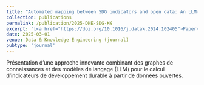 ```yaml
---
title: "Automated mapping between SDG indicators and open data: An LLM-augmented knowledge graph approach"
collection: publications
permalink: /publication/2025-DKE-SDG-KG
excerpt: '[<a href="https://doi.org/10.1016/j.datak.2024.102405">Paper</a>]'
date: 2025-03-01
venue: Data & Knowledge Engineering (journal)
pubtype: 'journal'
---
```

Présentation d’une approche innovante combinant des graphes de connaissances et des modèles de langage (LLM) pour le calcul d’indicateurs de développement durable à partir de données ouvertes.
